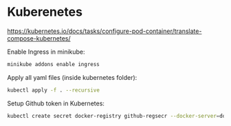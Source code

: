 # Kuberenetes

https://kubernetes.io/docs/tasks/configure-pod-container/translate-compose-kubernetes/

Enable Ingress in minikube:
```bash
minikube addons enable ingress
```

Apply all yaml files (inside kubernetes folder):
```bash
kubectl apply -f . --recursive
```

Setup Github token in Kubernetes:
```bash
kubectl create secret docker-registry github-regsecr --docker-server=docker.pkg.github.com --docker-username=<username> --docker-password=<PAT>
```